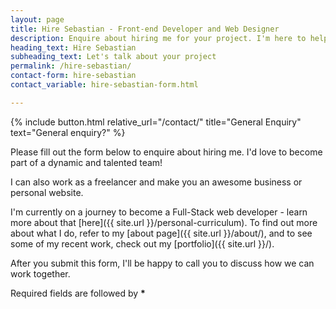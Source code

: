 ```yaml
---
layout: page
title: Hire Sebastian - Front-end Developer and Web Designer
description: Enquire about hiring me for your project. I'm here to help you make it a reality.
heading_text: Hire Sebastian
subheading_text: Let's talk about your project
permalink: /hire-sebastian/
contact-form: hire-sebastian
contact_variable: hire-sebastian-form.html

---
```

        
{% include button.html relative_url="/contact/" title="General Enquiry" text="General enquiry?" %}


  Please fill out the form below to enquire about hiring me. I'd love to become part of a dynamic and talented team!
  
  I can also work as a freelancer and make you an awesome business or personal website.
  
  I'm currently on a journey to become a Full-Stack web developer - learn more about that [here]({{ site.url }}/personal-curriculum). To find out more about what I do, refer to my [about page]({{ site.url }}/about/), and to see some of my recent work, check out my [portfolio]({{ site.url }}/).
  
  After you submit this form, I'll be happy to call you to discuss how we can work together.
  
  Required fields are followed by <strong>*</strong>
  

